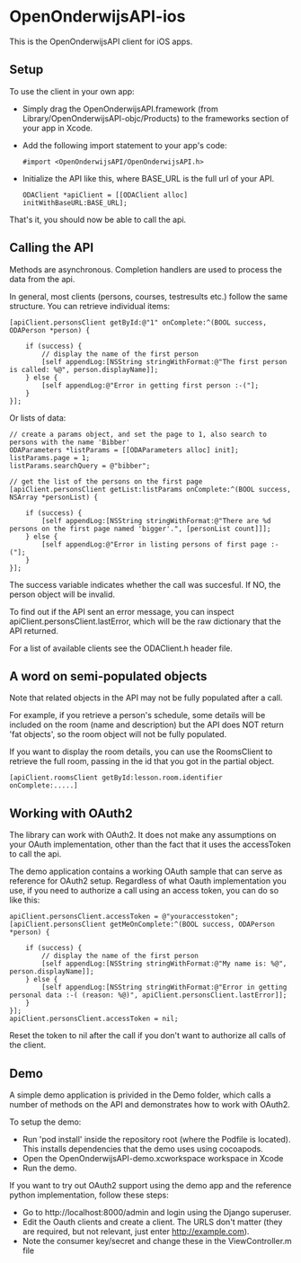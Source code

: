 OpenOnderwijsAPI-ios
====================

This is the OpenOnderwijsAPI client for iOS apps.

Setup
-----
To use the client in your own app:

* Simply drag the OpenOnderwijsAPI.framework (from Library/OpenOnderwijsAPI-objc/Products) to the frameworks section of your app in Xcode.
* Add the following import statement to your app's code:

    ```#import <OpenOnderwijsAPI/OpenOnderwijsAPI.h>```

* Initialize the API like this, where BASE_URL is the full url of your API.

    ```ODAClient *apiClient = [[ODAClient alloc] initWithBaseURL:BASE_URL];```

That's it, you should now be able to call the api.

Calling the API
---------------

Methods are asynchronous. Completion handlers are used to process the data from the api.

In general, most clients (persons, courses, testresults etc.) follow the same structure. You can retrieve individual items:

    [apiClient.personsClient getById:@"1" onComplete:^(BOOL success, ODAPerson *person) {
        
        if (success) {
            // display the name of the first person
            [self appendLog:[NSString stringWithFormat:@"The first person is called: %@", person.displayName]];
        } else {
            [self appendLog:@"Error in getting first person :-("];
        }
    }];
    
Or lists of data:

    // create a params object, and set the page to 1, also search to persons with the name 'Bibber'
    ODAParameters *listParams = [[ODAParameters alloc] init];
    listParams.page = 1;
    listParams.searchQuery = @"bibber";
    
    // get the list of the persons on the first page
    [apiClient.personsClient getList:listParams onComplete:^(BOOL success, NSArray *personList) {
     
        if (success) {
            [self appendLog:[NSString stringWithFormat:@"There are %d persons on the first page named 'bigger'.", [personList count]]];
        } else {
            [self appendLog:@"Error in listing persons of first page :-("];
        }
    }];


The success variable indicates whether the call was succesful. If NO, the person object will be invalid.

To find out if the API sent an error message, you can inspect apiClient.personsClient.lastError, which will be the raw dictionary that the API returned.

For a list of available clients see the ODAClient.h header file.

A word on semi-populated objects
--------------------------------
Note that related objects in the API may not be fully populated after a call.

For example, if you retrieve a person's schedule, some details will be included on the room (name and description) but the API does NOT return 'fat objects', so the room object will not be fully populated.

If you want to display the room details, you can use the RoomsClient to retrieve the full room, passing in the id that you got in the partial object.

    [apiClient.roomsClient getById:lesson.room.identifier onComplete:.....]

Working with OAuth2
-------------------
The library can work with OAuth2. It does not make any assumptions on your OAuth implementation, other than the fact that it uses the accessToken to call the api.

The demo application contains a working OAuth sample that can serve as reference for OAuth2 setup. Regardless of what Oauth implementation you use, if you need to authorize a call using an access token, you can do so like this:

    apiClient.personsClient.accessToken = @"youraccesstoken";
    [apiClient.personsClient getMeOnComplete:^(BOOL success, ODAPerson *person) {
        
        if (success) {
            // display the name of the first person
            [self appendLog:[NSString stringWithFormat:@"My name is: %@", person.displayName]];
        } else {
            [self appendLog:[NSString stringWithFormat:@"Error in getting personal data :-( (reason: %@)", apiClient.personsClient.lastError]];
        }
    }];
    apiClient.personsClient.accessToken = nil;

Reset the token to nil after the call if you don't want to authorize all calls of the client.

Demo
----
A simple demo application is privided in the Demo folder, which calls a number of methods on the API and demonstrates how to work with OAuth2.

To setup the demo:

* Run 'pod install' inside the repository root (where the Podfile is located). This installs dependencies that the demo uses using cocoapods.
* Open the OpenOnderwijsAPI-demo.xcworkspace workspace in Xcode
* Run the demo.

If you want to try out OAuth2 support using the demo app and the reference python implementation, follow these steps:

* Go to http://localhost:8000/admin and login using the Django superuser.
* Edit the Oauth clients and create a client. The URLS don't matter (they are required, but not relevant, just enter http://example.com).
* Note the consumer key/secret and change these in the ViewController.m file
